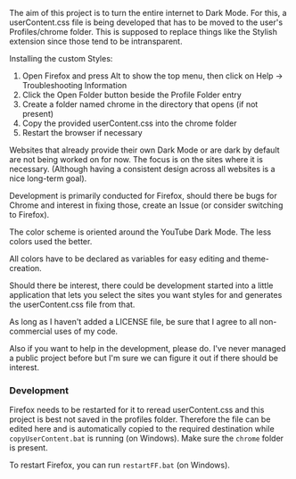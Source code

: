 The aim of this project is to turn the entire internet to Dark Mode. For this, a userContent.css file is being developed that has to be moved to the user's Profiles/chrome folder. This is supposed to replace things like the Stylish extension since those tend to be intransparent.

Installing the custom Styles: 
1. Open Firefox and press Alt to show the top menu, then click on Help → Troubleshooting Information
2. Click the Open Folder button beside the Profile Folder entry
3. Create a folder named chrome in the directory that opens (if not present)
4. Copy the provided userContent.css into the chrome folder
5. Restart the browser if necessary

Websites that already provide their own Dark Mode or are dark by default are not being worked on for now. The focus is on the sites where it is necessary. (Although having a consistent design across all websites is a nice long-term goal). 

Development is primarily conducted for Firefox, should there be bugs for Chrome and interest in fixing those, create an Issue (or consider switching to Firefox).

The color scheme is oriented around the YouTube Dark Mode. The less colors used the better.

All colors have to be declared as variables for easy editing and theme-creation.

Should there be interest, there could be development started into a little application that lets you select the sites you want styles for and generates the userContent.css file from that.

As long as I haven't added a LICENSE file, be sure that I agree to all non-commercial uses of my code.

Also if you want to help in the development, please do. I've never managed a public project before but I'm sure we can figure it out if there should be interest.

### Development

Firefox needs to be restarted for it to reread userContent.css and this project is best not saved in the profiles folder.
Therefore the file can be edited here and is automatically copied to the required destination while
`copyUserContent.bat` is running (on Windows). Make sure the `chrome` folder is present.

To restart Firefox, you can run `restartFF.bat` (on Windows).